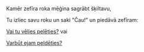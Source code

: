 Kamēr zefīra roka mēģina sagrābt šķiltavu,

Tu izliec savu roku un saki "Čau!" un piedāvā zefīram:

[Vai tu vēlies pelēties?](./peldeties/peldeties.md) vai 

[Varbūt ejam peldēties?](./skriet/skriet.md)